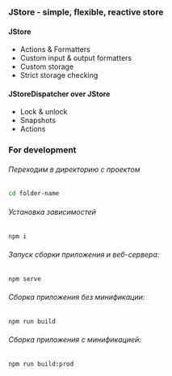 ### JStore - simple, flexible, reactive store

#### JStore
 - Actions & Formatters
 - Custom input & output formatters
 - Custom storage
 - Strict storage checking

#### JStoreDispatcher over JStore
 - Lock & unlock
 - Snapshots
 - Actions



### For development
###### Переходим в директорию с проектом
```bash
cd folder-name
```

###### Установка зависимостей
```bash
npm i
```

###### Запуск сборки приложения и веб-сервера:
```bash
npm serve
```

###### Сборка приложения без минификации: 
```bash
npm run build
```

###### Сборка приложения с минификацией: 
```bash
npm run build:prod
```
